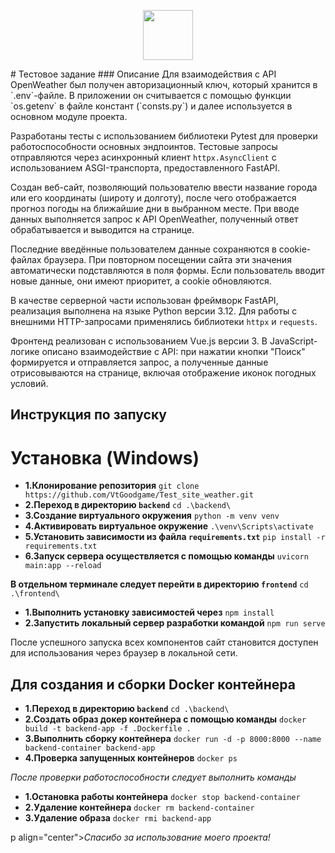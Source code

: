 <!--
 ██████╗ ███████╗██████╗ ███████╗████████╗███████╗
██╔════╝ ██╔════╝██╔══██╗██╔════╝╚══██╔══╝██╔════╝
██║  ███╗█████╗  ██████╔╝███████╗   ██║   █████╗  
██║   ██║██╔══╝  ██╔══██╗╚════██║   ██║   ██╔══╝  
╚██████╔╝███████╗██║  ██║███████║   ██║   ███████╗
 ╚═════╝ ╚══════╝╚═╝  ╚═╝╚══════╝   ╚═╝   ╚══════╝
-->

<p align="center">
  <img src="https://i.imgur.com/Jyod8Dh.gif" width="80" height="80" />
</p>
# Тестовое задание 
### Описание
Для взаимодействия с API OpenWeather был получен авторизационный ключ, который хранится в `.env`-файле. В приложении он считывается с помощью функции `os.getenv` в файле констант (`consts.py`) и далее используется в основном модуле проекта.

Разработаны тесты с использованием библиотеки Pytest для проверки работоспособности основных эндпоинтов. Тестовые запросы отправляются через асинхронный клиент `httpx.AsyncClient` с использованием ASGI-транспорта, предоставленного FastAPI.

Создан веб-сайт, позволяющий пользователю ввести название города или его координаты (широту и долготу), после чего отображается прогноз погоды на ближайшие дни в выбранном месте. При вводе данных выполняется запрос к API OpenWeather, полученный ответ обрабатывается и выводится на странице.

Последние введённые пользователем данные сохраняются в cookie-файлах браузера. При повторном посещении сайта эти значения автоматически подставляются в поля формы. Если пользователь вводит новые данные, они имеют приоритет, а cookie обновляются.

В качестве серверной части использован фреймворк FastAPI, реализация выполнена на языке Python версии 3.12. Для работы с внешними HTTP-запросами применялись библиотеки `httpx` и `requests`.

Фронтенд реализован с использованием Vue.js версии 3. В JavaScript-логике описано взаимодействие с API: при нажатии кнопки "Поиск" формируется и отправляется запрос, а полученные данные отрисовываются на странице, включая отображение иконок погодных условий.

## Инструкция по запуску

# Установка (Windows)
- **1.Клонирование репозитория**
 ```git clone https://github.com/VtGoodgame/Test_site_weather.git```
- **2.Переход в директорию `backend`**
 ```cd .\backend\```
- **3.Создание виртуального окружения**
 ```python -m venv venv```
- **4.Активировать виртуальное окружение**
 ```.\venv\Scripts\activate```
- **5.Установить зависимости из файла `requirements.txt`**
 ```pip install -r requirements.txt```
- **6.Запуск сервера осуществляется с помощью команды**
 ```uvicorn main:app --reload```

**В отдельном терминале следует перейти в директорию `frontend`**
```cd .\frontend\```
- **1.Выполнить установку зависимостей через**
```npm install```
- **2.Запустить локальный сервер разработки командой**
```npm run serve```

После успешного запуска всех компонентов сайт становится доступен для  использования через браузер в локальной сети.

## Для создания и сборки Docker контейнера 
- **1.Переход в директорию `backend`**
 ```cd .\backend\```
- **2.Создать образ докер контейнера с помощью команды**
 ```docker build -t backend-app -f .Dockerfile .```
- **3.Выполнить сборку контейнера**
 ```docker run -d -p 8000:8000 --name backend-container backend-app```
- **4.Проверка запущенных контейнеров**
 ```docker ps```

_После проверки работоспособности следует выполнить команды_
- **1.Остановка работы контейнера**
 ```docker stop backend-container```
- **2.Удаление контейнера**
 ```docker rm backend-container```
- **3.Удаление образа**
 ```docker rmi backend-app```

p align="center"><i>Спасибо за использование моего проекта!</i></p>


